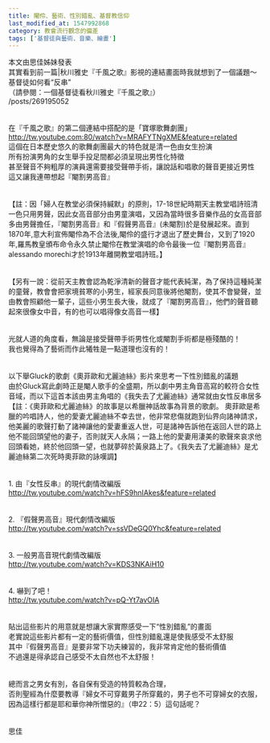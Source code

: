 ```yaml
---
title: 閹伶、藝術、性別錯亂、基督教信仰
last_modified_at: 1547992868
category: 教會流行觀念的偏差
tags: ['基督徒與藝術、音樂、繪畫']
---
```


本文由思佳姊妹發表<br><!--more-->其實看到前一篇|秋川雅史『千風之歌』影視的連結畫面時我就想到了一個議題〜基督徒如何看“反串”<br>（請參閱：一個基督徒看秋川雅史『千風之歌』）<br>/posts/269195052<br><br><br>在『千風之歌』的第二個連結中搭配的是「寶塚歌舞劇團」<br>http://tw.youtube.com:80/watch?v=MRAFYTNgXME&feature=related<br>這個在日本歷史悠久的歌舞劇團最大的特色就是清一色由女生扮演<br>所有扮演男角的女生舉手投足間都必須呈現出男性化特徵<br>甚至聲音不夠粗厚的演員還需要接受聲帶手術，讓說話和唱歌的聲音更接近男性<br>這又讓我連帶想起『閹割男高音』<br><br><br>【註：因「婦人在教堂必須保持緘默」的原則，17-18世紀時期天主教堂唱詩班清一色只用男聲，因此女高音部分由男童演唱，又因為當時很多音樂作品的女高音部多由男聲擔任，『閹割男高音』和『假聲男高音』(未閹割)於是發展起來。直到1870年,意大利宣佈閹伶為不合法後,閹伶的盛行才退出了歷史舞台，又到了1920年,羅馬教皇頒布命令永久禁止閹伶在教堂演唱的命令最後一位『閹割男高音』alessando morechi才於1913年離開教堂唱詩班。】<br><br><br>【另有一說：從前天主教會認為乾淨清新的聲音才能代表純潔，為了保持這種純潔的童聲，教會會把家境貧寒的小男生，經家長同意後將他閹割，使其不會變聲，並由教會照顧他一輩子，這些小男生長大後，就成了『閹割男高音』，他們的聲音聽起來很像女中音，有的也可以唱得像女高音一樣】<br><br><br>光就人道的角度看，無論是接受聲帶手術男性化或閹割手術都是極殘酷的！<br>我也覺得為了藝術而作此犧牲是一點道理也沒有的！<br><br><br>以下舉Gluck的歌劇《奧菲歐和尤麗迪絲》影片來思考一下性別錯亂的議題<br>由於Gluck寫此劇時正是閹人歌手的全盛期，所以劇中男主角音高寫的較符合女性音域，而以下這首本該由男主角唱的《我失去了尤麗迪絲》通常就由女性反串居多<br>【註：《奧菲歐和尤麗迪絲》的故事是以希臘神話故事為背景的歌劇。 奧菲歐是希臘的吟唱詩人，他的愛妻尤麗迪絲不幸去世，他非常悲傷就跑到仙界向諸神請求，他美麗的歌聲打動了諸神讓他的愛妻重返人世，可是諸神告訴他在返回人世的路上他不能回頭望他的妻子，否則就天人永隔；一路上他的愛妻用淒美的歌聲來哀求他回頭看她，終於他回頭一望，也就夢碎於黃泉路上了。《我失去了尤麗迪絲》是尤麗迪絲第二次死時奧菲歐的詠嘆調】<br><br><br>1. 由『女性反串』的現代劇情改編版<br>http://tw.youtube.com/watch?v=hFS9hnIAkes&feature=related<br><br><br>2. 『假聲男高音』現代劇情改編版<br>http://tw.youtube.com/watch?v=ssVDeGQ0Yhc&feature=related<br><br><br>3. 一般男高音現代劇情改編版 <br>http://tw.youtube.com/watch?v=KDS3NKAiH10<br><br><br>4. 嚇到了吧！<br>http://tw.youtube.com/watch?v=pQ-Yt7avOIA<br><br><br>貼出這些影片的用意就是想讓大家實際感受一下“性別錯亂”的畫面<br>老實說這些影片都有一定的藝術價值，但性別錯亂還是使我感受不太舒服<br>其中『假聲男高音』是要非常下功夫練習的，我非常肯定他的藝術價值<br>不過還是得承認自己感受不太自然也不太舒服！<br><br><br>總而言之男女有別，各自保有受造的特質較為合理，<br>否則聖經為什麼要教導『婦女不可穿戴男子所穿戴的，男子也不可穿婦女的衣服，因為這樣行都是耶和華你神所憎惡的』（申22：5）這句話呢？<br><br><br>思佳<br>


